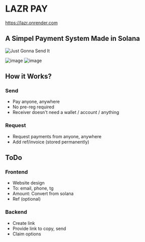 # LAZR PAY

https://lazr.onrender.com


##  A Simpel Payment System Made in Solana


![Just Gonna Send It](https://media1.tenor.com/m/kqi8vJhT8PoAAAAC/larry-enticer.gif)


![image](https://github.com/user-attachments/assets/08911b83-1187-4904-873c-d606377751a4)
![image](https://github.com/user-attachments/assets/9efd5c73-8a86-4fd9-a234-9b6f4a4eae1a)


## How it Works?

### Send
- Pay anyone, anywhere 
- No pre-reg required
- Receiver doesn't need a wallet / account / anything

### Request
- Request payments from anyone, anywhere
- Add ref/invoice (stored permanently)


## ToDo

### Frontend
- Website design
- To: email, phone, tg
- Amount: Convert from solana
- Ref (optional)

### Backend
- Create link
- Provide link to copy, send
- Claim options

